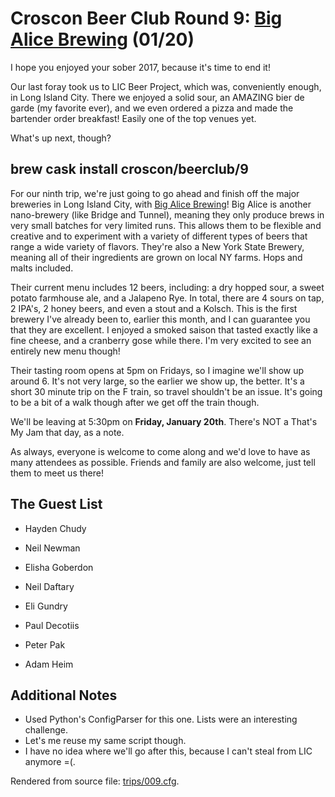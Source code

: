 # Croscon Beer Club Round 9: [Big Alice Brewing](http://bigalicebrewing.com/) (01/20)

I hope you enjoyed your sober 2017, because it's time to end it!


Our last foray took us to LIC Beer Project, which was, conveniently enough, in
Long Island City. There we enjoyed a solid sour, an AMAZING bier de garde (my
favorite ever), and we even ordered a pizza and made the bartender order
breakfast! Easily one of the top venues yet.


What's up next, though?

## brew cask install croscon/beerclub/9

For our ninth trip, we're just going to go ahead and finish off the major
breweries in Long Island City, with [Big Alice
Brewing](http://bigalicebrewing.com/)! Big Alice is another nano-brewery
(like Bridge and Tunnel), meaning they only produce brews in very small
batches for very limited runs. This allows them to be flexible and creative
and to experiment with a variety of different types of beers that range
a wide variety of flavors. They're also a New York State Brewery, meaning all
of their ingredients are grown on local NY farms. Hops and malts included.


Their current menu includes 12 beers, including: a dry hopped sour, a sweet
potato farmhouse ale, and a Jalapeno Rye. In total, there are 4 sours on tap,
2 IPA's, 2 honey beers, and even a stout and a Kolsch. This is the first
brewery I've already been to, earlier this month, and I can guarantee you
that they are excellent. I enjoyed a smoked saison that tasted exactly like
a fine cheese, and a cranberry gose while there. I'm very excited to see an
entirely new menu though!


Their tasting room opens at 5pm on Fridays, so I imagine we'll show up around
6. It's not very large, so the earlier we show up, the better. It's a short
30 minute trip on the F train, so travel shouldn't be an issue. It's going to
be a bit of a walk though after we get off the train though.


We'll be leaving at 5:30pm on **Friday, January 20th**. There's NOT a That's
My Jam that day, as a note.


As always, everyone is welcome to come along and we'd love to have as many
attendees as possible. Friends and family are also welcome, just tell them to
meet us there!

## The Guest List


* Hayden Chudy

* Neil Newman

* Elisha Goberdon

* Neil Daftary

* Eli Gundry

* Paul Decotiis

* Peter Pak

* Adam Heim

## Additional Notes


- Used Python's ConfigParser for this one. Lists were an interesting
challenge.
- Let's me reuse my same script though.
- I have no idea where we'll go after this, because I can't steal from LIC
anymore =(.

Rendered from source file: [trips/009.cfg](/trips/009.cfg).